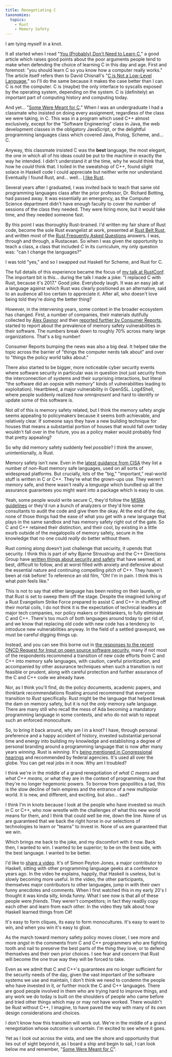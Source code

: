```yaml
---
title: Renegotiating C
taxonomies:
  topics:
    - Rust
    - Memory Safety
---
```


I am tying myself in a knot.

It all started when I read "[You (Probably) Don't Need to Learn C][1]," a good article
which raises good points about the poor arguments people tend to make when defending
the choice of learning C in this day and age. First and foremost: "you should learn
C so you know how a computer really works." The article itself refers then to David
Chisnall's "[C is Not a Low-Level Language][2]," so I'll do the same because it makes the
case better than I can. C is not the computer. C is (maybe) the only interface to
syscalls exposed by the operating system, depending on the system. C is (definitely)
an important part of computing history and computing today.

<!-- more -->

And yet... "[Some Were Meant for C][3]." When I was an undergraduate I had a classmate
who insisted on doing every assignment, regardless of the class we were taking, in C.
This was in a program which used C++ almost exclusively, except for the "Software
Engineering" class in Java, the web development classes in the obligatory JavaScript,
or the delightful programming languages class which covered Java, Prolog, Scheme, and...
C.

Anyway, this classmate insisted C was the **best** language, the most elegant, the one
in which all of his ideas could be put to the machine in exactly the way he intended.
I didn't understand it at the time, why he would think that, how he _could_ think that.
I toiled in the sweatshop of C++, found slight solace in Haskell code I could appreciate
but neither write nor understand. Eventually I found Rust, and... well... [I like Rust][4].

Several years after I graduated, I was invited back to teach that same old programming
languages class after the prior professor, Dr. Richard Botting, had passed away. It was
essentially an emergency, as the Computer Science department didn't have enough faculty to
cover the number of sessions of the class they needed. They were hiring more, but it would
take time, and they needed someone fast.

By this point I was thoroughly Rust-brained. I'd written my fair share of Rust code, become
the sole Rust evangelist at work, presented at [Rust Belt Rust][5], and written most of the
[Rust Frequently Asked Questions][6] answers. I was, through and through, a Rustacean. So
when I was given the opportunity to teach a class, a class that included _C_ in its curriculum,
my only question was: "can I change the languages?"

I was told "yes," and so I swapped out Haskell for Scheme, and Rust for C.

The full details of this experience became the focus of [my talk at RustConf][7]. The important
bit is this... during the talk I made a joke: "I replaced C with Rust, because it's 2017."
Good joke. Everybody laugh. It was an easy jab at a language against which Rust was clearly
positioned as an alternative, said to an audience all too certain to appreciate it. After all,
who doesn't love being told they're doing the better thing?

However, in the intervening years, some context in the broader ecosystem has changed.
First, a number of companies, their materials dutifully collected by [Alex Gaynor][9]
and then [reported further by Consumer Reports][10], started to report about the prevalence of
memory safety vulnerabilities in their software. The numbers break down to roughly 70%
across many large organizations. That's a big number!

Consumer Reports bumping the news was also a big deal. It helped take the topic across the
barrier of "things the computer nerds talk about" and over to "things the policy world
talks about."

There also started to be bigger, more noticeable cyber security events where software
security in particular was in question (not just security from the interconnection of systems
and their surprising interactions, but literal "the software did an oopsie with memory"
kinds of vulnerabilities leading to exploitation). Heartbleed, a major vulnerability in OpenSSL.
Log4Shell, where people suddenly realized how _omnipresent_ and hard to identify or update some
of this software is.

Not _all_ of this is memory safety related, but I think the memory safety angle seems
appealing to policymakers because it seems both achievable, and relatively clear. If someone
says they have a new building technique for houses that means a substantial portion of houses
that would fall over today wouldn't fall over in the future, you as a policy maker would
probably find that pretty appealing?

So why did memory safety suddenly feel _possible_? I think the answer, unintentionally,
_is_ Rust.

Memory safety isn't _new_. Even in the [latest guidance from CISA][11] they list a number of
non-Rust memory safe languages, used on all sorts of widespread platforms. But crucially,
lots of the "big," "important," real-world stuff is written in C or C++. They're what
the grown-ups use. They weren't memory safe, and there wasn't really a _language_ which
bundled up all the assurance guarantees you might want into a package which is easy to use.

Yeah, some people would write secure C, they'd follow the [MISRA guidelines][12] or they'd run
a bunch of analyzers or they'd hire some consultants to audit the code and give them the
okay. At the end of the day, none of those things had the ease of what you get with a new
language that plays in the same sandbox and has memory safety right out of the gate. So
C and C++ retained their distinction, and their cool, by existing in a little exurb
outside of the megalopolis of memory safety, secure in the knowledge that no one could
_really_ do better without them.

Rust coming along doesn't just challenge that security, it upends that security. I think
this is part of why Bjarne Stroustrup and the C++ Directions Group have [written things
about security and safety][13] that have seemed, at best, difficult to follow, and at worst
filled with anxiety and defensive about the essential nature and continuing compelling
pitch of C++. They haven't been at risk before! To reference an old film, "Oh! I'm in
pain. I think this is what _pain_ feels like."

This is not to say that either language has been resting on their laurels, or that Rust
is set to sweep them off the stage. Despite the imagined lurking of a Rust Evangelism
Strike Force prepared to assist C and C++ in shuffling off their mortal coils, I do
not think it is the expectation of technical leaders at major tech companies, nor
policy makers or thinktankers, to fully eliminate C and C++. There's too much of both
languages around today to get rid of, and we know that replacing old code with new code
has a tendency to introduce new vulnerabilities anyway. In the field of a settled
graveyard, we must be careful digging things up.

Instead, and you can see this borne out in [the responses to the recent ONCD Request
for Input on open source software security][14], many if not most of the respondents
recommend a transition of new code efforts from C and C++ into memory safe languages,
with caution, careful prioritization, and accompanied by other assurance techniques
when such a transition is not feasible or prudent, along with careful protection
and further assurance of the C and C++ code we already have.

Nor, as I think you'll find, do the policy documents, academic papers, and thinktank
recommendations floating around recommend that everyone transition to _Rust_ specifically.
Rust might be the language that helped break the dam on memory safety, but it is
not the _only_ memory safe language. There are many still who recall the mess of
Ada becoming a mandatory programming language in some contexts, and who do not
wish to repeat such an enforced monoculture.

So, to bring it back around, why am I in a knot? I have, through personal preference
and a happy accident of history, invested substantial personal time and energy
into building my knowledge and establishing a degree of personal branding around
a programming language that is now after many years _winning_. Rust is _winning_. It's
[being mentioned in Congressional hearings][15] and recommended by federal agencies.
It's used all over the globe. You can get real jobs in it now. Why am I troubled?

I think we're in the middle of a grand renegotiation of _what C means_ and
_what C++ means_, or what they are in the context of programming, now that they're
no longer hegemonic powers. To borrow from geopolitics a tad, this is the slow
decline of twin empires and the entrance of a new multipolar world. It is new,
and different, and exciting, but also... sad?

I think I'm in knots because I look at the people who have invested so much in C
or C++, who now wrestle with the challenges of what this new world means for them,
and I think that could well be me, down the line. None of us are guaranteed that we
back the right horse in our selections of technologies to learn or "teams" to
invest in. None of us are guaranteed that we win.

Which brings me back to the joke, and my discomfort with it now. Back then, I wanted
to win. I wanted to be superior; to be on the best side, with the best language.
I wanted to be better.

I'd like to [share a video][8]. It's of Simon Peyton Jones, a major contributor to Haskell,
sitting with other programming language geeks at a conference years ago. In the video
he explains, happily, that Haskell is useless, but is slowly becoming more useful.
In the video, the other participants, themselves major contributors to other languages,
jump in with their own funny anecdotes and comments. When I first watched this in my
early 20's I thought it was kinda silly, kinda funny. What I see now is that all of
these people were _friends_. They weren't competitors; in fact they readily copy
each other and learn from each other. In the video they talk about how Haskell
learned things from C#!

It's easy to form cliques, its easy to form monocultures. It's easy to want to win,
and when you win it's easy to gloat.

As the march toward memory safety policy moves closer, I see more and more _angst_
in the comments from C and C++ programmers who are fighting tooth and nail to
preserve the best parts of the thing they love, or to defend themselves and their
own prior choices. I see fear and concern that Rust will become the one true way
they will be forced to take.

Even as we admit that C and C++'s guarantees are no longer sufficient for the
security needs of the day, given the vast important of the software systems
we use and maintain, I don't think we need to condemn the people who have invested
in it, or further mock the C and C++ languages. There are good people involved in
them who are trying hard to improve things, and any work we do today is built on
the shoulders of people who came before and tried other things which may or may not
have worked. There wouldn't be Rust without C++, I imagine, to have paved the way
with many of its own design considerations and choices.

I don't know how this transition will work out. We're in the middle of a grand
renegotiation whose outcome is uncertain. I'm excited to see where it goes.

Yet as I look out across the vista, and see the shore and opportunity that
lies out of sight beyond it, as I board a ship and begin to sail, I can
look below me and remember, "[Some Were Meant for C][3]".

[1]: https://nedbatchelder.com/blog/202401/you_probably_dont_need_to_learn_c.html
[2]: https://dl.acm.org/doi/pdf/10.1145/3212477.3212479
[3]: https://www.humprog.org/~stephen/research/papers/kell17some-preprint.pdf
[4]: https://github.com/alilleybrinker
[5]: https://www.youtube.com/watch?v=Wz2oFEDwiOk
[6]: https://prev.rust-lang.org/en-US/faq.html
[7]: https://www.youtube.com/watch?v=0PhfaFkzdBA
[8]: https://www.youtube.com/watch?v=iSmkqocn0oQ
[9]: https://alexgaynor.net/2020/may/27/science-on-memory-unsafety-and-security/
[10]: https://advocacy.consumerreports.org/research/report-future-of-memory-safety/
[11]: https://www.cisa.gov/case-memory-safe-roadmaps
[12]: https://misra.org.uk/
[13]: https://www.open-std.org/jtc1/sc22/wg21/docs/papers/2023/p2759r0.pdf
[14]: https://www.regulations.gov/docket/ONCD-2023-0002/comments
[15]: https://www.c-span.org/video/?c4808083/user-clip-rust-language-chosen
